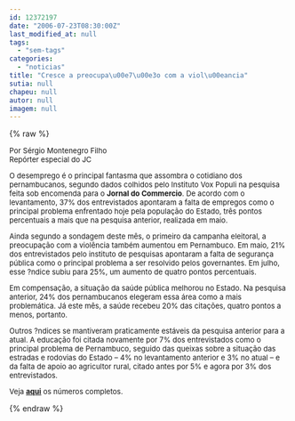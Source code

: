 ```yaml
---
id: 12372197
date: "2006-07-23T08:30:00Z"
last_modified_at: null
tags:
  - "sem-tags"
categories:
  - "noticias"
title: "Cresce a preocupa\u00e7\u00e3o com a viol\u00eancia"
sutia: null
chapeu: null
autor: null
imagem: null
---
```

{% raw %}
<p><FONT size=2></p>
<p><P>Por Sérgio Montenegro Filho<BR>Repórter especial do JC</P></p>
<p><P>O desemprego é o principal fantasma que assombra o cotidiano dos pernambucanos, segundo dados colhidos pelo Instituto Vox Populi na pesquisa feita sob encomenda para o <B>Jornal do Commercio</B>. De acordo com o levantamento, 37% dos entrevistados apontaram a falta de empregos como o principal problema enfrentado hoje pela população do Estado, três pontos percentuais a mais que na pesquisa anterior, realizada em maio.</P></p>
<p><P>Ainda segundo a sondagem deste mês, o primeiro da campanha eleitoral, a preocupação com a violência também aumentou em Pernambuco. Em maio, 21% dos entrevistados pelo instituto de pesquisas apontaram a falta de segurança pública como o principal problema a ser resolvido pelos governantes. Em julho, esse ?ndice subiu para 25%, um aumento de quatro pontos percentuais.</P></p>
<p><P>Em compensação, a situação da saúde pública melhorou no Estado. Na pesquisa anterior, 24% dos pernambucanos elegeram essa área como a mais problemática. Já este mês, a saúde recebeu 20% das citações, quatro pontos a menos, portanto.</P></p>
<p><P>Outros ?ndices se mantiveram praticamente estáveis da pesquisa anterior para a atual. A educação foi citada novamente por 7% dos entrevistados como o principal problema de Pernambuco, seguido das queixas sobre a situação das estradas e rodovias do Estado – 4% no levantamento anterior e 3% no atual – e da falta de apoio ao agricultor rural, citado antes por 5% e agora por 3% dos entrevistados.</P></p>
<p><P>Veja <B><U><A href=\"https://jc3.uol.com.br/especiais/eleicoes2006/\" target=_blank>aqui</A></B></U> os números completos.</P></FONT> </p>
{% endraw %}